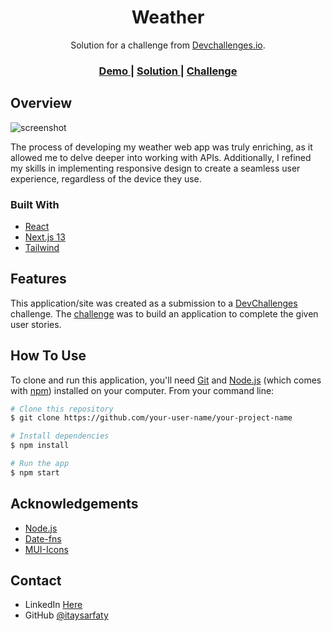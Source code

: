 <!-- Please update value in the {}  -->

<h1 align="center">Weather</h1>

<div align="center">
   Solution for a challenge from  <a href="http://devchallenges.io" target="_blank">Devchallenges.io</a>.
</div>

<div align="center">
  <h3>
    <a href="https://{your-demo-link.your-domain}">
      Demo
    </a>
    <span> | </span>
    <a href="https://{your-url-to-the-solution}">
      Solution
    </a>
    <span> | </span>
    <a href="https://devchallenges.io/challenges/mM1UIenRhK808W8qmLWv">
      Challenge
    </a>
  </h3>
</div>

## Overview

![screenshot](https://github.com/itaysarfaty/weather-app/assets/46969951/426f780c-d57a-4c5b-9cdb-4c1b1e1d343d)

The process of developing my weather web app was truly enriching, as it allowed me to delve deeper into working with APIs. Additionally, I refined my skills in implementing responsive design to create a seamless user experience, regardless of the device they use.


### Built With

<!-- This section should list any major frameworks that you built your project using. Here are a few examples.-->

- [React](https://reactjs.org/)
- [Next.js 13](https://nextjs.org/)
- [Tailwind](https://tailwindcss.com/)

## Features

<!-- List the features of your application or follow the template. Don't share the figma file here :) -->

This application/site was created as a submission to a [DevChallenges](https://devchallenges.io/challenges) challenge. The [challenge](https://devchallenges.io/challenges/mM1UIenRhK808W8qmLWv) was to build an application to complete the given user stories.

## How To Use

<!-- Example: -->

To clone and run this application, you'll need [Git](https://git-scm.com) and [Node.js](https://nodejs.org/en/download/) (which comes with [npm](http://npmjs.com)) installed on your computer. From your command line:

```bash
# Clone this repository
$ git clone https://github.com/your-user-name/your-project-name

# Install dependencies
$ npm install

# Run the app
$ npm start
```

## Acknowledgements

<!-- This section should list any articles or add-ons/plugins that helps you to complete the project. This is optional but it will help you in the future. For example: -->

- [Node.js](https://nodejs.org/)
- [Date-fns](https://date-fns.org/)
- [MUI-Icons](https://mui.com/material-ui/material-icons/)

## Contact

- LinkedIn [Here](https://www.linkedin.com/in/itaysarfaty/)
- GitHub [@itaysarfaty](https://github.com/itaysarfaty)
